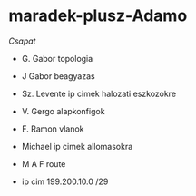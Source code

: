# maradek-plusz-Adamo

*Csapat*
- G. Gabor topologia
- J Gabor beagyazas
- Sz. Levente ip cimek halozati eszkozokre
- V. Gergo alapkonfigok
- F. Ramon vlanok
- Michael ip cimek allomasokra
- M A F route

- ip cim 199.200.10.0 /29
